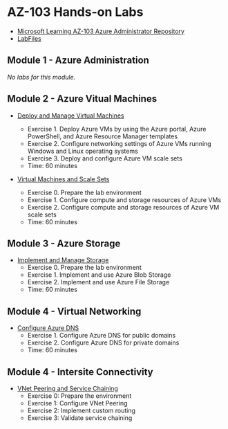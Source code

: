 # AZ-103 Hands-on Labs

* [Microsoft Learning AZ-103 Azure Administrator Repository](https://github.com/MicrosoftLearning/AZ-103-MicrosoftAzureAdministrator)
* [LabFiles](https://github.com/MicrosoftLearning/AZ-103-MicrosoftAzureAdministrator/tree/master/Allfiles/Labfiles)

## Module 1 - Azure Administration

*No labs for this module.*

## Module 2 - Azure Vitual Machines

* [Deploy and Manage Virtual Machines](https://github.com/MicrosoftLearning/AZ-103-MicrosoftAzureAdministrator/blob/master/Instructions/Labs/Deploy%20and%20Manage%20Virtual%20Machines%20(az-100-03).md)
  * Exercise 1. Deploy Azure VMs by using the Azure portal, Azure PowerShell, and Azure Resource Manager templates
  * Exercise 2. Configure networking settings of Azure VMs running Windows and Linux operating systems
  * Exercise 3. Deploy and configure Azure VM scale sets
  * Time: 60 minutes

* [Virtual Machines and Scale Sets](https://github.com/MicrosoftLearning/AZ-103-MicrosoftAzureAdministrator/blob/master/Instructions/Labs/Virtual%20Machines%20and%20Scale%20Sets%20(az-100-03b).md)
  * Exercise 0. Prepare the lab environment
  * Exercise 1. Configure compute and storage resources of Azure VMs
  * Exercise 2. Configure compute and storage resources of Azure VM scale sets
  * Time: 60 minutes

## Module 3 - Azure Storage

* [Implement and Manage Storage](https://github.com/MicrosoftLearning/AZ-103-MicrosoftAzureAdministrator/blob/master/Instructions/Labs/Implement%20and%20Manage%20Storage%20(az-100-02).md)
  * Exercise 0. Prepare the lab environment
  * Exercise 1. Implement and use Azure Blob Storage
  * Exercise 2. Implement and use Azure File Storage
  * Time: 60 minutes

## Module 4 - Virtual Networking

* [Configure Azure DNS](https://github.com/MicrosoftLearning/AZ-103-MicrosoftAzureAdministrator/blob/master/Instructions/Labs/Configure%20Azure%20DNS%20(az-100-04b).md)
  * Exercise 1. Configure Azure DNS for public domains
  * Exercise 2. Configure Azure DNS for private domains
  * Time: 60 minutes

## Module 4 - Intersite Connectivity

* [VNet Peering and Service Chaining](https://github.com/MicrosoftLearning/AZ-103-MicrosoftAzureAdministrator/blob/master/Instructions/Labs/VNet%20Peering%20and%20Service%20Chaining%20(az-100-04).md)
  * Exercise 0: Prepare the environment
  * Exercise 1: Configure VNet Peering
  * Exercise 2: Implement custom routing
  * Exercise 3: Validate service chaining


